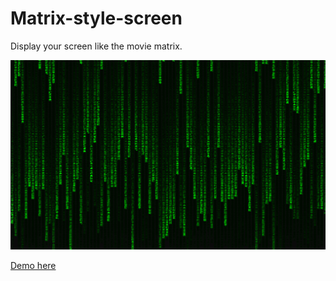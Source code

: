 # Matrix-style-screen
Display your screen like the movie matrix.

![](matrix_style_screen.png)

[Demo here](http://wukai1220.github.io/Matrix-style-screen/)

